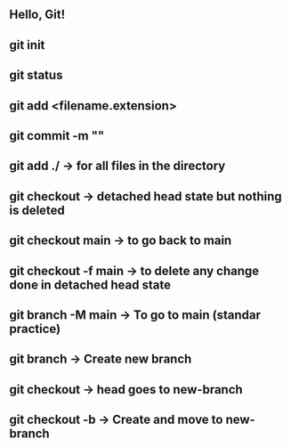 ## Hello, Git!

## git init
## git status
## git add <filename.extension>
## git commit -m "<message>"
## git add ./ -> for all files in the directory
## git checkout <hashcode of previous commit> -> detached head state but nothing is deleted
## git checkout main -> to go back to main
## git checkout -f main -> to delete any change done in detached head state
## git branch -M main -> To go to main (standar practice)
## git branch <branch-name> -> Create new branch
## git checkout <branch-name> -> head goes to new-branch
## git checkout -b <branch-name> -> Create and move to new-branch